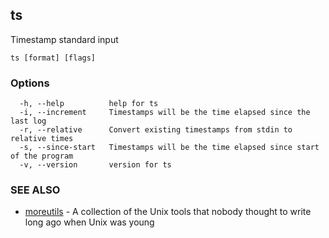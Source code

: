 ## ts

Timestamp standard input

```
ts [format] [flags]
```

### Options

```
  -h, --help          help for ts
  -i, --increment     Timestamps will be the time elapsed since the last log
  -r, --relative      Convert existing timestamps from stdin to relative times
  -s, --since-start   Timestamps will be the time elapsed since start of the program
  -v, --version       version for ts
```

### SEE ALSO

* [moreutils](moreutils.md)	 - A collection of the Unix tools that nobody thought to write long ago when Unix was young

